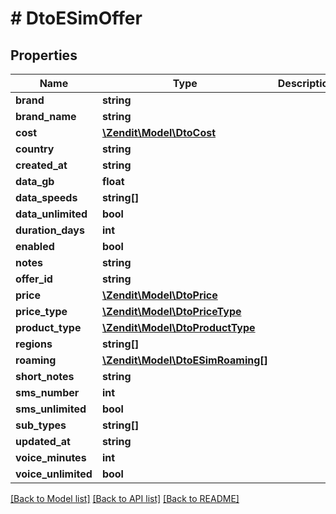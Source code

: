 # # DtoESimOffer

## Properties

Name | Type | Description | Notes
------------ | ------------- | ------------- | -------------
**brand** | **string** |  |
**brand_name** | **string** |  |
**cost** | [**\Zendit\Model\DtoCost**](DtoCost.md) |  |
**country** | **string** |  |
**created_at** | **string** |  |
**data_gb** | **float** |  |
**data_speeds** | **string[]** |  |
**data_unlimited** | **bool** |  |
**duration_days** | **int** |  |
**enabled** | **bool** |  |
**notes** | **string** |  |
**offer_id** | **string** |  |
**price** | [**\Zendit\Model\DtoPrice**](DtoPrice.md) |  |
**price_type** | [**\Zendit\Model\DtoPriceType**](DtoPriceType.md) |  |
**product_type** | [**\Zendit\Model\DtoProductType**](DtoProductType.md) |  |
**regions** | **string[]** |  |
**roaming** | [**\Zendit\Model\DtoESimRoaming[]**](DtoESimRoaming.md) |  |
**short_notes** | **string** |  |
**sms_number** | **int** |  |
**sms_unlimited** | **bool** |  |
**sub_types** | **string[]** |  |
**updated_at** | **string** |  |
**voice_minutes** | **int** |  |
**voice_unlimited** | **bool** |  |

[[Back to Model list]](../../README.md#models) [[Back to API list]](../../README.md#endpoints) [[Back to README]](../../README.md)
